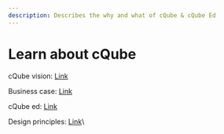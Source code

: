 ```yaml
---
description: Describes the why and what of cQube & cQube Ed
---
```


# Learn about cQube

cQube vision: [Link](readme/cqube-vision.md)

Business case: [Link](readme/business-case.md)

cQube ed: [Link](readme/cqube-ed.md)

Design principles: [Link](technical-overview/design-principles.md)\
